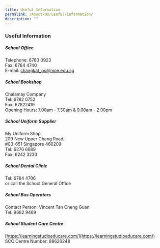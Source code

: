 ```yaml
---
title: Useful Information
permalink: /About-Us/useful-information/
description: ""
---
```

### Useful Information

##### School Office
Telephone: 6783 0923 <br>
Fax: 6784 4740 <br>
E-mail: [changkat_ps@moe.edu.sg](changkat_ps@moe.edu.sg)

##### School Bookshop
Chalamay Company<br>
Tel: 6782 0752 <br>
Fax: 67822419<br>
Opening Hours: 7.00am - 7.30am & 9.00am - 2.00pm

##### School Uniform Supplier
My Uniform Shop<br>
209 New Upper Chang Road,<br>
#03-651 Singapore 460209<br>
Tel: 6276 6689<br>
Fax: 6242 3233

##### School Dental Clinic
Tel: 6784 4706 <br>
or call the School General Office

##### School Bus Operators
Contact Person: Vincent Tan Cheng Guan <br>
Tel: 9682 9469

##### School Student Care Centre
[https://learningstudioeducare.com/](https://learningstudioeducare.com/)  <br>
SCC Centre Number: 88626248